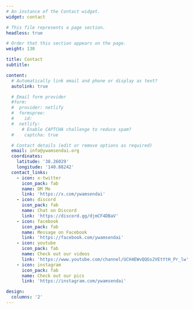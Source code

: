 ```yaml
---
# An instance of the Contact widget.
widget: contact

# This file represents a page section.
headless: true

# Order that this section appears on the page.
weight: 130

title: Contact
subtitle:

content:
  # Automatically link email and phone or display as text?
  autolink: true

  # Email form provider
  #form:
  #  provider: netlify
  #  formspree:
  #    id:
  #  netlify:
      # Enable CAPTCHA challenge to reduce spam?
  #    captcha: true

  # Contact details (edit or remove options as required)
  email: info@ywamsendai.org
  coordinates:
    latitude: '38.26029'
    longitude: '140.88242'
  contact_links:
    - icon: x-twitter
      icon_pack: fab
      name: DM Me
      link: 'https://x.com/ywamsendai'
    - icon: discord
      icon_pack: fab
      name: Chat on Discord
      link: 'https://discord.gg/djmCF4DBaV'
    - icon: facebook
      icon_pack: fab
      name: Message on Facebook
      link: 'https://facebook.com/ywamsendai'
    - icon: youtube
      icon_pack: fab
      name: Check out our videos
      link: 'https://www.youtube.com/channel/UCH4EWvQQGs2VEtYtH_Pr_lw'
    - icon: instagram
      icon_pack: fab
      name: Check out our pics
      link: 'https://instagram.com/ywamsendai'

design:
  columns: '2'
---
```


